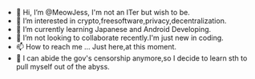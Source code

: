 - 👋 Hi, I’m @MeowJess, I'm not an ITer but wish to be.
- 👀 I’m interested in crypto,freesoftware,privacy,decentralization.
- 🌱 I’m currently learning Japanese and Android Developing.
- 💞️ I’m not looking to collaborate recently.I'm just new in coding.
- 📫 How to reach me ... Just here,at this moment.
- 🥝 I can abide the gov's censorship anymore,so I decide to learn sth to pull myself out of the abyss.

